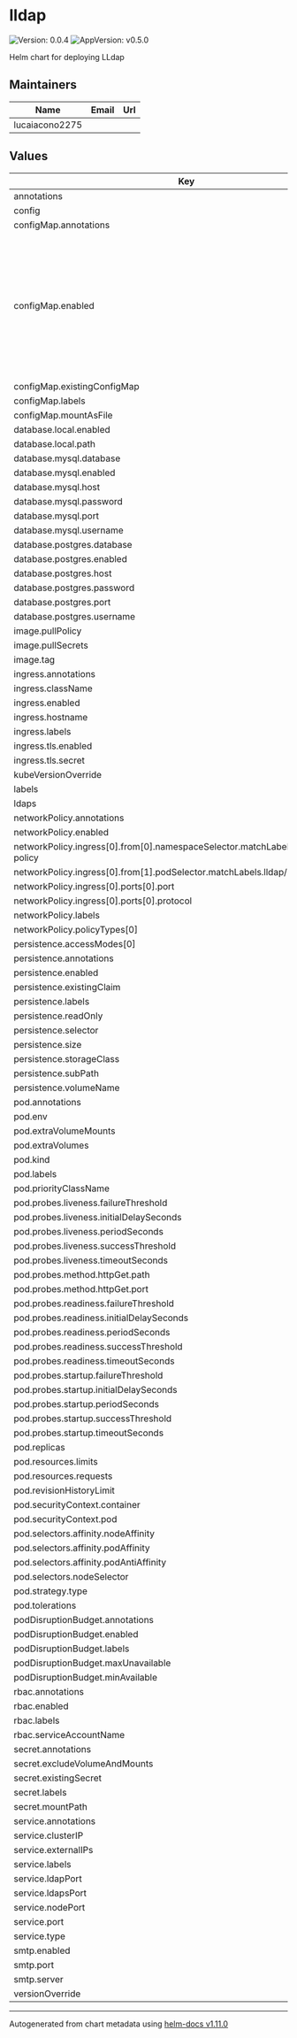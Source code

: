 # lldap

![Version: 0.0.4](https://img.shields.io/badge/Version-0.0.4-informational?style=flat-square) ![AppVersion: v0.5.0](https://img.shields.io/badge/AppVersion-v0.5.0-informational?style=flat-square)

Helm chart for deploying LLdap

## Maintainers

| Name | Email | Url |
| ---- | ------ | --- |
| lucaiacono2275 |  |  |

## Values

| Key | Type | Default | Description |
|-----|------|---------|-------------|
| annotations | object | `{}` |  |
| config | object | `{}` |  |
| configMap.annotations | object | `{}` |  |
| configMap.enabled | bool | `true` | Enable the configMap source for the config. If this is false you need to provide a volumeMount via PV/PVC or other means that mounts to /config. |
| configMap.existingConfigMap | string | `""` |  |
| configMap.labels | object | `{}` |  |
| configMap.mountAsFile | bool | `false` |  |
| database.local.enabled | bool | `false` |  |
| database.local.path | string | `"/data/users.db"` |  |
| database.mysql.database | string | `"lldap"` |  |
| database.mysql.enabled | bool | `false` |  |
| database.mysql.host | string | `"mysql.databases.svc.cluster.local"` |  |
| database.mysql.password | string | `"password"` |  |
| database.mysql.port | int | `3306` |  |
| database.mysql.username | string | `"lldap"` |  |
| database.postgres.database | string | `"lldap"` |  |
| database.postgres.enabled | bool | `false` |  |
| database.postgres.host | string | `"postgres.databases.svc.cluster.local"` |  |
| database.postgres.password | string | `"password"` |  |
| database.postgres.port | int | `5432` |  |
| database.postgres.username | string | `"lldap"` |  |
| image.pullPolicy | string | `"IfNotPresent"` |  |
| image.pullSecrets | list | `[]` |  |
| image.tag | string | `"stable"` |  |
| ingress.annotations | object | `{}` |  |
| ingress.className | string | `"nginx"` |  |
| ingress.enabled | bool | `false` |  |
| ingress.hostname | string | `"lldap.example.com"` |  |
| ingress.labels | object | `{}` |  |
| ingress.tls.enabled | bool | `true` |  |
| ingress.tls.secret | string | `"lldap-tls"` |  |
| kubeVersionOverride | string | `""` |  |
| labels | object | `{}` |  |
| ldaps | object | `{}` |  |
| networkPolicy.annotations | object | `{}` |  |
| networkPolicy.enabled | bool | `false` |  |
| networkPolicy.ingress[0].from[0].namespaceSelector.matchLabels.lldap/network-policy | string | `"namespace"` |  |
| networkPolicy.ingress[0].from[1].podSelector.matchLabels.lldap/network-policy | string | `"pod"` |  |
| networkPolicy.ingress[0].ports[0].port | int | `9091` |  |
| networkPolicy.ingress[0].ports[0].protocol | string | `"TCP"` |  |
| networkPolicy.labels | object | `{}` |  |
| networkPolicy.policyTypes[0] | string | `"Ingress"` |  |
| persistence.accessModes[0] | string | `"ReadWriteOnce"` |  |
| persistence.annotations | object | `{}` |  |
| persistence.enabled | bool | `false` |  |
| persistence.existingClaim | string | `""` |  |
| persistence.labels | object | `{}` |  |
| persistence.readOnly | bool | `false` |  |
| persistence.selector | object | `{}` |  |
| persistence.size | string | `"100Mi"` |  |
| persistence.storageClass | string | `""` |  |
| persistence.subPath | string | `""` |  |
| persistence.volumeName | string | `""` |  |
| pod.annotations | object | `{}` |  |
| pod.env | list | `[]` |  |
| pod.extraVolumeMounts | list | `[]` |  |
| pod.extraVolumes | list | `[]` |  |
| pod.kind | string | `"DaemonSet"` |  |
| pod.labels | object | `{}` |  |
| pod.priorityClassName | string | `""` |  |
| pod.probes.liveness.failureThreshold | int | `5` |  |
| pod.probes.liveness.initialDelaySeconds | int | `0` |  |
| pod.probes.liveness.periodSeconds | int | `30` |  |
| pod.probes.liveness.successThreshold | int | `1` |  |
| pod.probes.liveness.timeoutSeconds | int | `5` |  |
| pod.probes.method.httpGet.path | string | `"/"` |  |
| pod.probes.method.httpGet.port | int | `17170` |  |
| pod.probes.readiness.failureThreshold | int | `5` |  |
| pod.probes.readiness.initialDelaySeconds | int | `0` |  |
| pod.probes.readiness.periodSeconds | int | `5` |  |
| pod.probes.readiness.successThreshold | int | `1` |  |
| pod.probes.readiness.timeoutSeconds | int | `5` |  |
| pod.probes.startup.failureThreshold | int | `6` |  |
| pod.probes.startup.initialDelaySeconds | int | `10` |  |
| pod.probes.startup.periodSeconds | int | `5` |  |
| pod.probes.startup.successThreshold | int | `1` |  |
| pod.probes.startup.timeoutSeconds | int | `5` |  |
| pod.replicas | int | `1` |  |
| pod.resources.limits | object | `{}` |  |
| pod.resources.requests | object | `{}` |  |
| pod.revisionHistoryLimit | int | `5` |  |
| pod.securityContext.container | object | `{}` |  |
| pod.securityContext.pod | object | `{}` |  |
| pod.selectors.affinity.nodeAffinity | object | `{}` |  |
| pod.selectors.affinity.podAffinity | object | `{}` |  |
| pod.selectors.affinity.podAntiAffinity | object | `{}` |  |
| pod.selectors.nodeSelector | object | `{}` |  |
| pod.strategy.type | string | `"RollingUpdate"` |  |
| pod.tolerations | list | `[]` |  |
| podDisruptionBudget.annotations | object | `{}` |  |
| podDisruptionBudget.enabled | bool | `false` |  |
| podDisruptionBudget.labels | object | `{}` |  |
| podDisruptionBudget.maxUnavailable | int | `0` |  |
| podDisruptionBudget.minAvailable | int | `0` |  |
| rbac.annotations | object | `{}` |  |
| rbac.enabled | bool | `false` |  |
| rbac.labels | object | `{}` |  |
| rbac.serviceAccountName | string | `"lldap"` |  |
| secret.annotations | object | `{}` |  |
| secret.excludeVolumeAndMounts | bool | `false` |  |
| secret.existingSecret | string | `""` |  |
| secret.labels | object | `{}` |  |
| secret.mountPath | string | `"/data"` |  |
| service.annotations | object | `{}` |  |
| service.clusterIP | object | `{}` |  |
| service.externalIPs | object | `{}` |  |
| service.labels | object | `{}` |  |
| service.ldapPort | int | `389` |  |
| service.ldapsPort | int | `636` |  |
| service.nodePort | int | `30091` |  |
| service.port | int | `80` |  |
| service.type | string | `"ClusterIP"` |  |
| smtp.enabled | bool | `false` |  |
| smtp.port | int | `587` |  |
| smtp.server | string | `"smtp.mail.svc.cluster.local"` |  |
| versionOverride | string | `""` |  |

----------------------------------------------
Autogenerated from chart metadata using [helm-docs v1.11.0](https://github.com/norwoodj/helm-docs/releases/v1.11.0)
